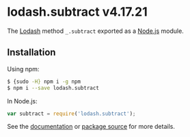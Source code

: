 # lodash.subtract v4.17.21

The [Lodash](https://lodash.com/) method `_.subtract` exported as a [Node.js](https://nodejs.org/) module.

## Installation

Using npm:
```bash
$ {sudo -H} npm i -g npm
$ npm i --save lodash.subtract
```

In Node.js:
```js
var subtract = require('lodash.subtract');
```

See the [documentation](https://lodash.com/docs#subtract) or [package source](https://github.com/lodash/lodash/blob/4.17.21-npm-packages/lodash.subtract) for more details.
